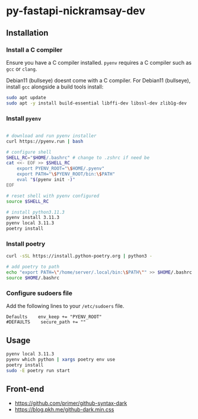 # py-fastapi-nickramsay-dev

## Installation 
### Install a C compiler
Ensure you have a C compiler installed. `pyenv` requires a C compiler such as `gcc` or `clang`. 

Debian11 (bullseye) doesnt come with a C compiler. For Debian11 (bullseye), install `gcc` alongside a build tools install:
```sh
sudo apt update
sudo apt -y install build-essential libffi-dev libssl-dev zlib1g-dev
```

### Install `pyenv`
```sh

# download and run pyenv installer
curl https://pyenv.run | bash

# configure shell
SHELL_RC="$HOME/.bashrc" # change to .zshrc if need be
cat <<- EOF >> $SHELL_RC
    export PYENV_ROOT="\$HOME/.pyenv"
    export PATH="\$PYENV_ROOT/bin:\$PATH"
    eval "$(pyenv init -)"
EOF

# reset shell with pyenv configured
source $SHELL_RC

# install python3.11.3
pyenv install 3.11.3
pyenv local 3.11.3
poetry install
```

### Install poetry
```sh
curl -sSL https://install.python-poetry.org | python3 -

# add poetry to path
echo "export PATH=\"/home/server/.local/bin:\$PATH\"" >> $HOME/.bashrc
source $HOME/.bashrc
```

### Configure sudoers file
Add the following lines to your `/etc/sudoers` file.
```
Defaults    env_keep += "PYENV_ROOT"
#DEFAULTS    secure_path += "" 
```

## Usage
```sh
pyenv local 3.11.3
pyenv which python | xargs poetry env use
poetry install
sudo -E poetry run start
```

## Front-end
* https://github.com/primer/github-syntax-dark
* https://blog.pkh.me/github-dark.min.css
